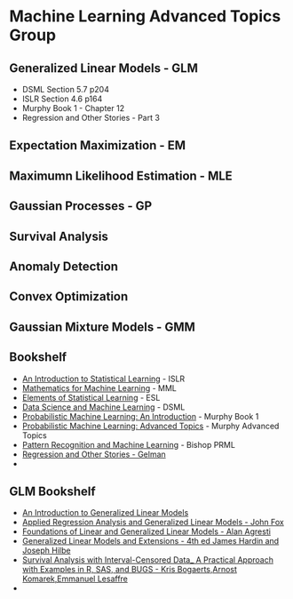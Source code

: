 # Machine Learning Advanced Topics Group

## Generalized Linear Models - GLM

- DSML Section 5.7 p204
- ISLR Section 4.6 p164
- Murphy Book 1 - Chapter 12
- Regression and Other Stories - Part 3

## Expectation Maximization - EM


## Maximumn Likelihood Estimation - MLE

## Gaussian Processes - GP

## Survival Analysis

## Anomaly Detection

## Convex Optimization

## Gaussian Mixture Models - GMM


## Bookshelf

- [An Introduction to Statistical Learning](https://www.statlearning.com) - ISLR
- [Mathematics for Machine Learning](https://mml-book.github.io) - MML
- [Elements of Statistical Learning](https://hastie.su.domains/ElemStatLearn/) - ESL
- [Data Science and Machine Learning](https://github.com/DSML-book/) - DSML
- [Probabilistic Machine Learning: An Introduction](https://probml.github.io/pml-book/book1.html) - Murphy Book 1
- [Probabilistic Machine Learning: Advanced Topics](https://probml.github.io/pml-book/book2.html) - Murphy Advanced Topics
- [Pattern Recognition and Machine Learning](https://www.microsoft.com/en-us/research/uploads/prod/2006/01/Bishop-Pattern-Recognition-and-Machine-Learning-2006.pdf) - Bishop PRML
- [Regression and Other Stories - Gelman](https://avehtari.github.io/ROS-Examples/)
- 

## GLM Bookshelf

- [An Introduction to Generalized Linear Models](https://www.amazon.com/Introduction-Generalized-Chapman-Statistical-Science-dp-1138741515/dp/1138741515/ref=dp_ob_title_bk)
- [Applied Regression Analysis and Generalized Linear Models - John Fox](https://www.amazon.com/Applied-Regression-Analysis-Generalized-Linear-dp-1452205663/dp/1452205663/ref=dp_ob_title_bk)
- [Foundations of Linear and Generalized Linear Models - Alan Agresti](https://www.amazon.com/Foundations-Linear-Generalized-Probability-Statistics/dp/1118730038)
- [Generalized Linear Models and Extensions - 4th ed James Hardin and Joseph Hilbe](https://www.amazon.com/Generalized-Linear-Models-Extensions-Fourth/dp/1597182257)
- [Survival Analysis with Interval-Censored Data_ A Practical Approach with Examples in R, SAS, and BUGS - Kris Bogaerts,Arnost Komarek,Emmanuel Lesaffre](https://www.amazon.com/Survival-Analysis-Interval-Censored-Data-Interdisciplinary/dp/1420077473)
- 
